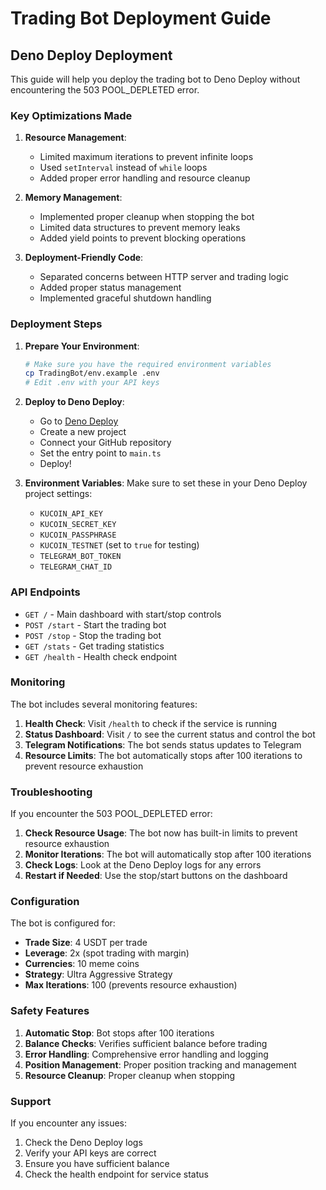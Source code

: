 # Trading Bot Deployment Guide

## Deno Deploy Deployment

This guide will help you deploy the trading bot to Deno Deploy without encountering the 503 POOL_DEPLETED error.

### Key Optimizations Made

1. **Resource Management**: 
   - Limited maximum iterations to prevent infinite loops
   - Used `setInterval` instead of `while` loops
   - Added proper error handling and resource cleanup

2. **Memory Management**:
   - Implemented proper cleanup when stopping the bot
   - Limited data structures to prevent memory leaks
   - Added yield points to prevent blocking operations

3. **Deployment-Friendly Code**:
   - Separated concerns between HTTP server and trading logic
   - Added proper status management
   - Implemented graceful shutdown handling

### Deployment Steps

1. **Prepare Your Environment**:
   ```bash
   # Make sure you have the required environment variables
   cp TradingBot/env.example .env
   # Edit .env with your API keys
   ```

2. **Deploy to Deno Deploy**:
   - Go to [Deno Deploy](https://dash.deno.com/)
   - Create a new project
   - Connect your GitHub repository
   - Set the entry point to `main.ts`
   - Deploy!

3. **Environment Variables**:
   Make sure to set these in your Deno Deploy project settings:
   - `KUCOIN_API_KEY`
   - `KUCOIN_SECRET_KEY`
   - `KUCOIN_PASSPHRASE`
   - `KUCOIN_TESTNET` (set to `true` for testing)
   - `TELEGRAM_BOT_TOKEN`
   - `TELEGRAM_CHAT_ID`

### API Endpoints

- `GET /` - Main dashboard with start/stop controls
- `POST /start` - Start the trading bot
- `POST /stop` - Stop the trading bot
- `GET /stats` - Get trading statistics
- `GET /health` - Health check endpoint

### Monitoring

The bot includes several monitoring features:

1. **Health Check**: Visit `/health` to check if the service is running
2. **Status Dashboard**: Visit `/` to see the current status and control the bot
3. **Telegram Notifications**: The bot sends status updates to Telegram
4. **Resource Limits**: The bot automatically stops after 100 iterations to prevent resource exhaustion

### Troubleshooting

If you encounter the 503 POOL_DEPLETED error:

1. **Check Resource Usage**: The bot now has built-in limits to prevent resource exhaustion
2. **Monitor Iterations**: The bot will automatically stop after 100 iterations
3. **Check Logs**: Look at the Deno Deploy logs for any errors
4. **Restart if Needed**: Use the stop/start buttons on the dashboard

### Configuration

The bot is configured for:
- **Trade Size**: 4 USDT per trade
- **Leverage**: 2x (spot trading with margin)
- **Currencies**: 10 meme coins
- **Strategy**: Ultra Aggressive Strategy
- **Max Iterations**: 100 (prevents resource exhaustion)

### Safety Features

1. **Automatic Stop**: Bot stops after 100 iterations
2. **Balance Checks**: Verifies sufficient balance before trading
3. **Error Handling**: Comprehensive error handling and logging
4. **Position Management**: Proper position tracking and management
5. **Resource Cleanup**: Proper cleanup when stopping

### Support

If you encounter any issues:
1. Check the Deno Deploy logs
2. Verify your API keys are correct
3. Ensure you have sufficient balance
4. Check the health endpoint for service status

